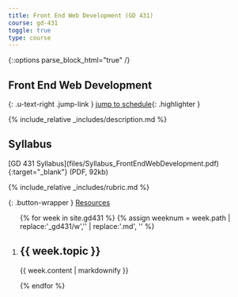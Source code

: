 ```yaml
---
title: Front End Web Development (GD 431)
course: gd-431
toggle: true
type: course
---
```


{::options parse_block_html="true" /}
<section>

Front End Web Development
=========================

{: .u-text-right .jump-link }
[jump to schedule](#week01){: .highlighter }

{% include_relative _includes/description.md %}

</section>

<aside>

Syllabus
--------

<span class="highlighter">
[GD 431 Syllabus](files/Syllabus_FrontEndWebDevelopment.pdf){:target="_blank"} (PDF, 92kb)
</span>

{% include_relative _includes/rubric.md %}

{: .button-wrapper }
<a href="{{ site.baseurl }}{% link resources.md %}" class="button--bordered">
<span class="button__borders"></span>
Resources</a>

</aside>

<ol class="u-list-reset schedule-list">
{% for week in site.gd431 %}
{% assign weeknum = week.path | replace:'_gd431/w','' | replace:'.md', '' %}

  <li class="accordion-wrapper" id="week{{ weeknum }}">
    <h2 class="accordion-title{% if week.empty %} has-no-content js-content-toggle-ignore{% else %} js-trigger-content-toggle{% endif %}">
      {{ week.topic }}
    </h2>
    {{ week.content | markdownify }}
  </li>

{% endfor %}
</ol>
